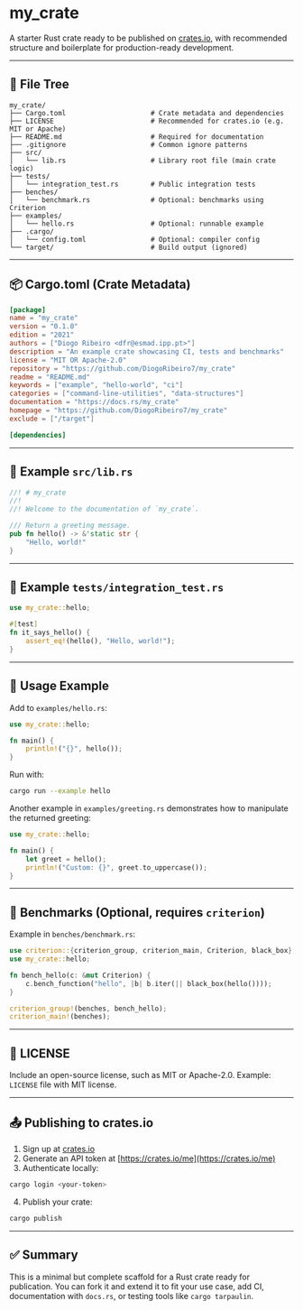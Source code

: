 # my_crate

A starter Rust crate ready to be published on [crates.io](https://crates.io), with recommended structure and boilerplate for production-ready development.

---

## 📁 File Tree

```text
my_crate/
├── Cargo.toml                     # Crate metadata and dependencies
├── LICENSE                        # Recommended for crates.io (e.g. MIT or Apache)
├── README.md                      # Required for documentation
├── .gitignore                     # Common ignore patterns
├── src/
│   └── lib.rs                     # Library root file (main crate logic)
├── tests/
│   └── integration_test.rs        # Public integration tests
├── benches/
│   └── benchmark.rs               # Optional: benchmarks using Criterion
├── examples/
│   └── hello.rs                   # Optional: runnable example
├── .cargo/
│   └── config.toml                # Optional: compiler config
└── target/                        # Build output (ignored)
```

---

## 📦 Cargo.toml (Crate Metadata)

```toml
[package]
name = "my_crate"
version = "0.1.0"
edition = "2021"
authors = ["Diogo Ribeiro <dfr@esmad.ipp.pt>"]
description = "An example crate showcasing CI, tests and benchmarks"
license = "MIT OR Apache-2.0"
repository = "https://github.com/DiogoRibeiro7/my_crate"
readme = "README.md"
keywords = ["example", "hello-world", "ci"]
categories = ["command-line-utilities", "data-structures"]
documentation = "https://docs.rs/my_crate"
homepage = "https://github.com/DiogoRibeiro7/my_crate"
exclude = ["/target"]

[dependencies]
```

---

## 📝 Example `src/lib.rs`

```rust
//! # my_crate
//!
//! Welcome to the documentation of `my_crate`.

/// Return a greeting message.
pub fn hello() -> &'static str {
    "Hello, world!"
}
```

---

## 🧪 Example `tests/integration_test.rs`

```rust
use my_crate::hello;

#[test]
fn it_says_hello() {
    assert_eq!(hello(), "Hello, world!");
}
```

---

## 🚀 Usage Example

Add to `examples/hello.rs`:

```rust
use my_crate::hello;

fn main() {
    println!("{}", hello());
}
```

Run with:

```bash
cargo run --example hello
```

Another example in `examples/greeting.rs` demonstrates how to manipulate the
returned greeting:

```rust
use my_crate::hello;

fn main() {
    let greet = hello();
    println!("Custom: {}", greet.to_uppercase());
}
```

---

## 🏁 Benchmarks (Optional, requires `criterion`)

Example in `benches/benchmark.rs`:

```rust
use criterion::{criterion_group, criterion_main, Criterion, black_box};
use my_crate::hello;

fn bench_hello(c: &mut Criterion) {
    c.bench_function("hello", |b| b.iter(|| black_box(hello())));
}

criterion_group!(benches, bench_hello);
criterion_main!(benches);
```

---

## 📄 LICENSE

Include an open-source license, such as MIT or Apache-2.0. Example: `LICENSE` file with MIT license.

---

## 📤 Publishing to crates.io

1. Sign up at [crates.io](https://crates.io)
2. Generate an API token at [https://crates.io/me](https://crates.io/me)
3. Authenticate locally:

```bash
cargo login <your-token>
```

4. Publish your crate:

```bash
cargo publish
```

---

## ✅ Summary

This is a minimal but complete scaffold for a Rust crate ready for publication. You can fork it and extend it to fit your use case, add CI, documentation with `docs.rs`, or testing tools like `cargo tarpaulin`.
